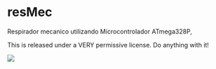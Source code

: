 # resMec
Respirador mecanico utilizando Microcontrolador ATmega328P,

This is released under a VERY permissive license. Do anything with it!

<img src="https://i.imgur.com/xZdGqdm.gif">
